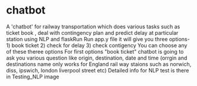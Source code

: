 # chatbot
A 'chatbot' for railway transportation which does various tasks such as ticket book , deal with contingency plan and predict delay at particular station using NLP and flaskRun 
Run app.y file it will give you three options- 1) book ticket 2) check for delay 3) check contigency
You can choose any of these theree options
For first options "book ticket" chatbot is going to ask you various question like origin, destination, date and time (orrgin and destinations name only works for England rail way staions such as norwich, diss, ipswich, london liverpool street etc)
Detailed info for NLP test is there in Testing_NLP image

